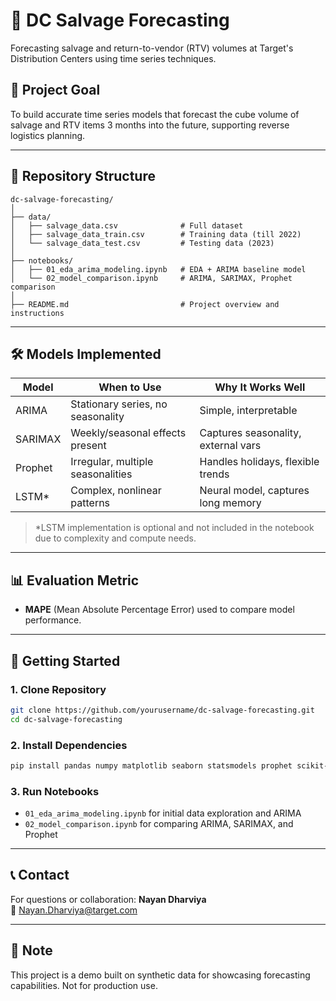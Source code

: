 # 🧠 DC Salvage Forecasting

Forecasting salvage and return-to-vendor (RTV) volumes at Target's Distribution Centers using time series techniques.

## 📌 Project Goal

To build accurate time series models that forecast the cube volume of salvage and RTV items 3 months into the future, supporting reverse logistics planning.

---

## 📁 Repository Structure

```
dc-salvage-forecasting/
│
├── data/
│   ├── salvage_data.csv              # Full dataset
│   ├── salvage_data_train.csv        # Training data (till 2022)
│   └── salvage_data_test.csv         # Testing data (2023)
│
├── notebooks/
│   ├── 01_eda_arima_modeling.ipynb   # EDA + ARIMA baseline model
│   └── 02_model_comparison.ipynb     # ARIMA, SARIMAX, Prophet comparison
│
├── README.md                         # Project overview and instructions
```

---

## 🛠️ Models Implemented

| Model     | When to Use                           | Why It Works Well                    |
|-----------|----------------------------------------|--------------------------------------|
| ARIMA     | Stationary series, no seasonality      | Simple, interpretable                |
| SARIMAX   | Weekly/seasonal effects present        | Captures seasonality, external vars |
| Prophet   | Irregular, multiple seasonalities      | Handles holidays, flexible trends   |
| LSTM*     | Complex, nonlinear patterns            | Neural model, captures long memory  |

> *LSTM implementation is optional and not included in the notebook due to complexity and compute needs.

---

## 📊 Evaluation Metric

- **MAPE** (Mean Absolute Percentage Error) used to compare model performance.

---

## 🚀 Getting Started

### 1. Clone Repository

```bash
git clone https://github.com/yourusername/dc-salvage-forecasting.git
cd dc-salvage-forecasting
```

### 2. Install Dependencies

```bash
pip install pandas numpy matplotlib seaborn statsmodels prophet scikit-learn
```

### 3. Run Notebooks

- `01_eda_arima_modeling.ipynb` for initial data exploration and ARIMA
- `02_model_comparison.ipynb` for comparing ARIMA, SARIMAX, and Prophet

---

## 📞 Contact

For questions or collaboration:
**Nayan Dharviya**  
📧 Nayan.Dharviya@target.com

---

## 📌 Note

This project is a demo built on synthetic data for showcasing forecasting capabilities. Not for production use.
